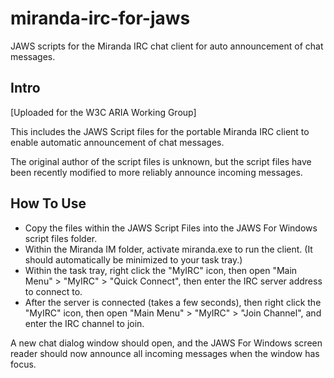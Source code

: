 # miranda-irc-for-jaws
JAWS scripts for the Miranda IRC chat client for auto announcement of chat messages.

Intro
-----

[Uploaded for the W3C ARIA Working Group]

This includes the JAWS Script files for the portable Miranda IRC client to enable automatic announcement of chat messages.

The original author of the script files is unknown, but the script files have been recently modified to more reliably announce incoming messages.

How To Use
-----

* Copy the files within the JAWS Script Files into the JAWS For Windows script files folder.
* Within the Miranda IM folder, activate miranda.exe to run the client. (It should automatically be minimized to your task tray.)
* Within the task tray, right click the "MyIRC" icon, then open "Main Menu" > "MyIRC" > "Quick Connect", then enter the IRC server address to connect to.
* After the server is connected (takes a few seconds), then right click the "MyIRC" icon, then open "Main Menu" > "MyIRC" > "Join Channel", and enter the IRC channel to join.

A new chat dialog window should open, and the JAWS For Windows screen reader should now announce all incoming messages when the window has focus.

